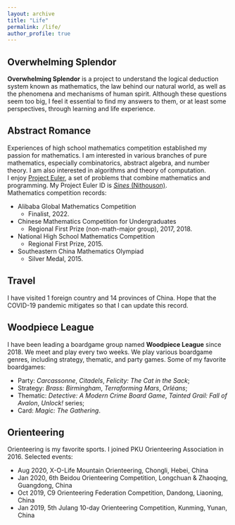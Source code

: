 ```yaml
---
layout: archive
title: "Life"
permalink: /life/
author_profile: true
---
```


## Overwhelming Splendor  
<b>Overwhelming Splendor</b> is a project to understand the logical deduction system known as mathematics, the law behind our natural world, as well as the phenomena and mechanisms of human spirit.
Although these questions seem too big, I feel it essential to find my answers to them, or at least some perspectives, through learning and life experience.

## Abstract Romance  
Experiences of high school mathematics competition established my passion for mathematics. 
I am interested in various branches of pure mathematics, especially combinatorics, abstract algebra, and number theory. I am also interested in algorithms and theory of computation.    
I enjoy [Project Euler](http://www.projecteuler.net/), a set of problems that combine mathematics and programming. My Project Euler ID is [*Sines* (Nithouson)](https://projecteuler.net/profile/Nithouson.png).   
Mathematics competition records:
* Alibaba Global Mathematics Competition
    * Finalist, 2022.
* Chinese Mathematics Competition for Undergraduates
    * Regional First Prize (non-math-major group), 2017, 2018.
* National High School Mathematics Competition
    * Regional First Prize, 2015.
* Southeastern China Mathematics Olympiad
    * Silver Medal, 2015. 

## Travel  
I have visited 1 foreign country and 14 provinces of China. Hope that the COVID-19 pandemic mitigates so that I can update this record.  

## Woodpiece League  
I have been leading a boardgame group named <b>Woodpiece League</b> since 2018. We meet and play every two weeks. We play various boardgame genres, including strategy, thematic, and party games. 
Some of my favorite boardgames:
* Party: *Carcassonne*,  *Citadels*, *Felicity: The Cat in the Sack*;
* Strategy: *Brass: Birmingham*, *Terraforming Mars*, *Orléans*;
* Thematic: *Detective: A Modern Crime Board Game*, *Tainted Grail: Fall of Avalon*, *Unlock!* series;
* Card: *Magic: The Gathering*.

## Orienteering  
Orienteering is my favorite sports. I joined PKU Orienteering Association in 2016. Selected events:  
* Aug 2020, X-O-Life Mountain Orienteering, Chongli, Hebei, China
* Jan 2020, 6th Beidou Orienteering Competition, Longchuan & Zhaoqing, Guangdong, China
* Oct 2019, C9 Orienteering Federation Competition, Dandong, Liaoning, China
* Jan 2019, 5th Julang 10-day Orienteering Competition, Kunming, Yunan, China
